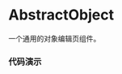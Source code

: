 # AbstractObject

一个通用的对象编辑页组件。

### 代码演示

<AppCodebox 
  console="true"
  src="src/abstract-object/demo/index" 
  title="基本用法" 
  desc="配置一个带确认和返回的表单提交页" 
/>

<AppCodebox 
  console="true"
  src="src/abstract-object/demo/index.modal" 
  title="弹窗模式" 
  desc="通过设置type来设置编辑页的UI风格。" 
/>

<AppCodebox 
  src="src/abstract-object/demo/index.readonly" 
  title="只读表单页" 
  desc="通过isReadOnly属性来设置当前页面为只读，只读模式无控件外观,且无提交按钮。" 
/>

<AppCodebox 
  src="src/abstract-object/demo/index.footer" 
  title="追加操作按钮" 
  desc="通过footActions属性来设置当前页面额外的操作按钮。" 
/>

<AppCodebox 
  src="src/abstract-object/demo/index.header" 
  title="追加顶部按钮" 
  desc="通过headActions属性来设置当前页面额外的操作按钮展示在顶部。" 
/>

<AppCodebox 
  src="src/abstract-object/demo/index.header.portal" 
  title="追加顶部按钮,控制展示位置" 
  desc="通过设置headContainer来控制headActions展示位置" 
/>

<AppCodebox 
  console="true"
  src="src/abstract-object/demo/index.ok.enable" 
  title="确认按钮disabled控制" 
  desc="可以通过okEnable来控制提交按钮的禁用状态。" 
/>

<AppCodebox 
  console="true"
  src="src/abstract-object/demo/index.isolation" 
  title="isolation提交" 
  desc="您可以在表单下配置ISolation子表单" 
/>

<AppCodebox 
  console="true"
  src="src/abstract-object/demo/index.confirm" 
  title="提交确认" 
  desc="您可以在表单下配置ISolation子表单" 
/>

<AppCodebox 
  console="true"
  src="src/abstract-object/demo/index.complex" 
  title="复杂对象表单" 
  desc="仅用作测试多级属性" 
/>